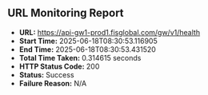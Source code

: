 ## URL Monitoring Report

- **URL:** https://api-gw1-prod1.fisglobal.com/gw/v1/health
- **Start Time:** 2025-06-18T08:30:53.116905
- **End Time:** 2025-06-18T08:30:53.431520
- **Total Time Taken:** 0.314615 seconds
- **HTTP Status Code:** 200
- **Status:** Success
- **Failure Reason:** N/A
